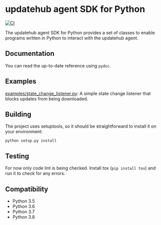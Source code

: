 # updatehub agent SDK for Python

[![CI](https://github.com/UpdateHub/agent-sdk-python/workflows/CI/badge.svg?branch=master)](https://github.com/UpdateHub/agent-sdk-python/actions?query=branch%3Amaster)

The updatehub agent SDK for Python provides a set of classes to enable programs
written in Python to interact with the updatehub agent.

## Documentation

You can read the up-to-date reference using `pydoc`.

## Examples

[examples/state_change_listener.py](examples/state_change_listener.py): A simple
state change listener that blocks updates from being downloaded.

## Building

The project uses setuptools, so it should be straightforward to install it on
your environment:
```
python setup.py install
```

## Testing

For now only code lint is being checked. Install tox (`pip install tox`) and run
it to check for any errors.

## Compatibility

* Python 3.5
* Python 3.6
* Python 3.7
* Python 3.8
